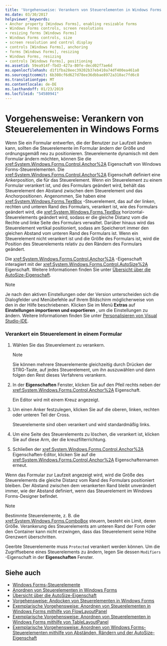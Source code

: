 ```yaml
---
title: 'Vorgehensweise: Verankern von Steuerelementen in Windows Forms'
ms.date: 03/30/2017
helpviewer_keywords:
- Anchor property [Windows Forms], enabling resizable forms
- Windows Forms controls, screen resolutions
- resizing forms [Windows Forms]
- Windows Forms controls, size
- screen resolution and control display
- controls [Windows Forms], anchoring
- forms [Windows Forms], resizing
- Windows Forms, resizing
- controls [Windows Forms], positioning
ms.assetid: 59ea914f-fbd3-427a-80fe-decd02f7ae6d
ms.openlocfilehash: d1f1fba28eec39202b37eb410a74df400ea461a8
ms.sourcegitcommit: 6b308cf6d627d78ee36dbbae8972a310ac7fd6c8
ms.translationtype: MT
ms.contentlocale: de-DE
ms.lasthandoff: 01/23/2019
ms.locfileid: "54580941"
---
```

# <a name="how-to-anchor-controls-on-windows-forms"></a>Vorgehensweise: Verankern von Steuerelementen in Windows Forms
Wenn Sie ein Formular entwerfen, die der Benutzer zur Laufzeit ändern kann, sollten die Steuerelemente im Formular ändern der Größe und ordnungsgemäß neu zu positionieren. Steuerelemente dynamisch mit dem Formular ändern möchten, können Sie die <xref:System.Windows.Forms.Control.Anchor%2A> Eigenschaft von Windows Forms-Steuerelementen. Die <xref:System.Windows.Forms.Control.Anchor%2A> Eigenschaft definiert eine Ankerposition, die für das Steuerelement. Wenn ein Steuerelement zu einem Formular verankert ist, und des Formulars geändert wird, behält das Steuerelement den Abstand zwischen dem Steuerelement und das Anchorpositionen. Angenommen, Sie haben eine <xref:System.Windows.Forms.TextBox> -Steuerelement, das auf der linken, rechten und unteren Rand des Formulars, verankert ist, wie des Formulars geändert wird, die <xref:System.Windows.Forms.TextBox> horizontal-Steuerelements geändert wird, sodass er die gleiche Distanz vom die Rechte und linke Seite des Formulars verwaltet. Darüber hinaus wird das Steuerelement vertikal positioniert, sodass am Speicherort immer den gleichen Abstand vom unteren Rand des Formulars ist. Wenn ein Steuerelement nicht verankert ist und die Größe des Formulars ist, wird die Position des Steuerelements relativ zu den Rändern des Formulars geändert.  
  
 Die <xref:System.Windows.Forms.Control.Anchor%2A> -Eigenschaft interagiert mit der <xref:System.Windows.Forms.Control.AutoSize%2A> Eigenschaft. Weitere Informationen finden Sie unter [Übersicht über die AutoSize-Eigenschaft](../../../../docs/framework/winforms/controls/autosize-property-overview.md).  
  
> [!NOTE]
>  Je nach den aktiven Einstellungen oder der Version unterscheiden sich die Dialogfelder und Menübefehle auf Ihrem Bildschirm möglicherweise von den in der Hilfe beschriebenen. Klicken Sie im Menü **Extras** auf **Einstellungen importieren und exportieren** , um die Einstellungen zu ändern. Weitere Informationen finden Sie unter [Personalisieren von Visual Studio-IDE](/visualstudio/ide/personalizing-the-visual-studio-ide).  
  
### <a name="to-anchor-a-control-on-a-form"></a>Verankert ein Steuerelement in einem Formular  
  
1.  Wählen Sie das Steuerelement zu verankern.  
  
    > [!NOTE]
    >  Sie können mehrere Steuerelemente gleichzeitig durch Drücken der STRG-Taste, auf jedes Steuerelement, um ihn auszuwählen und dann folgen den Rest dieses Verfahrens verankern.  
  
2.  In der **Eigenschaften** Fenster, klicken Sie auf den Pfeil rechts neben der <xref:System.Windows.Forms.Control.Anchor%2A> Eigenschaft.  
  
     Ein Editor wird mit einem Kreuz angezeigt.  
  
3.  Um einen Anker festzulegen, klicken Sie auf die oberen, linken, rechten oder unteren Teil der Cross.  
  
     Steuerelemente sind oben verankert und wird standardmäßig links.  
  
4.  Um eine Seite des Steuerelements zu löschen, die verankert ist, klicken Sie auf diese Arm, der die kreuzfilterrichtung.  
  
5.  Schließen der <xref:System.Windows.Forms.Control.Anchor%2A> Eigenschaften-Editor, klicken Sie auf die <xref:System.Windows.Forms.Control.Anchor%2A> Eigenschaftennamen erneut.  
  
 Wenn das Formular zur Laufzeit angezeigt wird, wird die Größe des Steuerelements die gleiche Distanz vom Rand des Formulars positioniert bleiben. Der Abstand zwischen dem verankerten Rand bleibt unverändert immer, wie der Abstand definiert, wenn das Steuerelement im Windows Forms-Designer befindet.  
  
> [!NOTE]
>  Bestimmte Steuerelemente, z. B. die <xref:System.Windows.Forms.ComboBox> steuern, besteht ein Limit, deren Größe. Verankerung des Steuerelements am unteren Rand der Form oder den Container kann nicht erzwingen, dass das Steuerelement seine Höhe Grenzwert überschritten.  
  
 Geerbte Steuerelemente muss `Protected` verankert werden können. Um die Zugriffsebene eines Steuerelements zu ändern, legen Sie dessen `Modifiers` -Eigenschaft in der **Eigenschaften** Fenster.  
  
## <a name="see-also"></a>Siehe auch
- [Windows Forms-Steuerelemente](../../../../docs/framework/winforms/controls/index.md)
- [Anordnen von Steuerelementen in Windows Forms](../../../../docs/framework/winforms/controls/arranging-controls-on-windows-forms.md)
- [Übersicht über die AutoSize-Eigenschaft](../../../../docs/framework/winforms/controls/autosize-property-overview.md)
- [Vorgehensweise: Andocken von Steuerelementen in Windows Forms](../../../../docs/framework/winforms/controls/how-to-dock-controls-on-windows-forms.md)
- [Exemplarische Vorgehensweise: Anordnen von Steuerelementen in Windows Forms mithilfe von FlowLayoutPanel](../../../../docs/framework/winforms/controls/walkthrough-arranging-controls-on-windows-forms-using-a-flowlayoutpanel.md)
- [Exemplarische Vorgehensweise: Anordnen von Steuerelementen in Windows Forms mithilfe von TableLayoutPanel](../../../../docs/framework/winforms/controls/walkthrough-arranging-controls-on-windows-forms-using-a-tablelayoutpanel.md)
- [Exemplarische Vorgehensweise: Anordnen von Windows Forms-Steuerelementen mithilfe von Abständen, Rändern und der AutoSize-Eigenschaft](../../../../docs/framework/winforms/controls/windows-forms-controls-padding-autosize.md)
